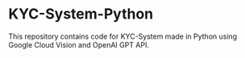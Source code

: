 # KYC-System-Python
This repository contains code for KYC-System made in Python using Google Cloud Vision and OpenAI GPT API.
